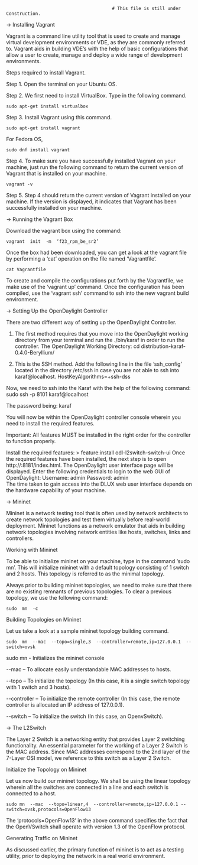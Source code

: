                                             # This file is still under Construction.

→ Installing Vagrant

Vagrant is a command line utility tool that is used to create and manage virtual development environments or VDE, as they are commonly referred to.
Vagrant aids in building VDE’s with the help of basic configurations that allow a user to create, manage and deploy a wide range of development environments.

Steps required to install Vagrant.

Step 1. Open the terminal on your Ubuntu OS.

Step 2. We first need to install VirtualBox. Type in the following command.

    sudo apt-get install virtualbox

Step 3. Install Vagrant using this command.
	
    sudo apt-get install vagrant

For Fedora OS,

    sudo dnf install vagrant
				
Step 4. To make sure you have successfully installed Vagrant on your machine, just run the following command to return the current version of Vagrant that is installed on your machine.

    vagrant -v

Step 5.  Step 4 should return the current version of Vagrant installed on your machine. If the version is displayed, it indicates that Vagrant has been successfully installed on your machine.

→ Running the Vagrant Box
	
Download the vagrant box using the command:

    vagrant  init  -m  ‘f23_rpm_be_sr2’

Once the box had been downloaded, you can get a look at the vagrant file by performing a ‘cat’ operation on the file named ‘Vagrantfile’.

    cat Vagrantfile

To create and compile the configurations put forth by the Vagrantfile, we make use of the ‘vagrant up’ command. Once the configuration has been compiled, use the ‘vagrant ssh’ command to ssh into the new vagrant build environment.


→ Setting Up the OpenDaylight Controller

There are two different way of setting up the OpenDaylight Controller. 
1. The first method requires that you move into the OpenDaylight working directory from your terminal and run the ./bin/karaf in order to run the controller.
The OpenDaylight Working Directory:   cd   distribution-karaf-0.4.0-Beryllium/

2. This is the SSH method. Add the following line in the file ‘ssh_config’ located in the directory   /etc/ssh in case you are not able to ssh into karaf@localhost.
    HostKeyAlgorithms=+ssh-dss

Now, we need to ssh into the Karaf with the help of the following command:
    sudo  ssh  -p  8101  karaf@localhost
	
The password being:  karaf

You will now be within the OpenDaylight controller console wherein you need to install the required features.

Important: All features MUST be installed in the right order for the controller to function properly.

Install the required features:
				> feature:install odl-l2switch-switch-ui
Once the required features have been installed, the next step is to open http://<Controller Ip>:8181/index.html. The OpenDaylight user interface page will be displayed. Enter the following credentials to login to the web GUI of OpenDaylight:
Username: admin
Password: admin  	
The time taken to gain access into the DLUX web user interface depends on the hardware capability of your machine.

→ Mininet 

Mininet is a network testing tool that is often used by network architects to create network topologies and test them virtually before real-world deployment. Mininet functions as a network emulator that aids  in building network topologies involving network entities like hosts, switches, links and controllers.

Working with Mininet

To be able to initialize mininet on your machine, type in the command   ‘sudo  mn’. This will initialize mininet with a default topology consisting of 1 switch and 2 hosts. This topology is referred to as the minimal topology.

Always prior to building mininet topologies, we need to make sure that there are no existing remnants of previous topologies. To clear a previous topology, we use the following command:

    sudo  mn  -c

Building Topologies on Mininet

Let us take a look at a sample mininet topology building command.

    sudo  mn  --mac  --topo=single,3  --controller=remote,ip=127.0.0.1  --switch=ovsk

sudo mn - Initializes the mininet console

--mac – To allocate easily understandable MAC addresses to hosts.

--topo – To initialize the topology (In this case, it is a single switch topology with 1 switch and 3 hosts).

--controller – To initialize the remote controller (In this case, the remote controller is allocated an IP address of 127.0.0.1).

--switch – To initialize the switch (In this case, an OpenvSwitch).

→ The L2Switch 

The Layer 2 Switch is a networking entity that provides Layer 2 switching functionality. An essential parameter for the working of a Layer 2 Switch is the MAC address. Since MAC addresses correspond to the 2nd layer of the 7-Layer OSI model, we reference to this switch as a Layer 2 Switch.

Initialize the Topology on Mininet

Let us now build our mininet topology. We shall be using the linear topology wherein all the switches are connected in a line and each switch is connected to a host.

    sudo mn  --mac  --topo=linear,4  --controller=remote,ip=127.0.0.1 --switch=ovsk,protocols=OpenFlow13

The ‘protocols=OpenFlow13’ in the above command specifies the fact that the OpenVSwitch shall operate with version 1.3 of the OpenFlow protocol.

Generating Traffic on Mininet

As discussed earlier, the primary function of mininet is to act as a testing utility, prior to deploying the network in a real world environment.
